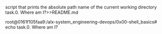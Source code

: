 script that prints the absolute path name of the current working directory
task.0. Where am I?>>README.md 







root@0161f105faa9:/alx-system_engineering-devops/0x00-shell_basics# echo task.0. Where am I?

